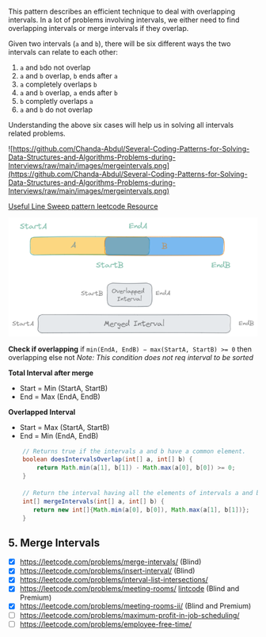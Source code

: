 This pattern describes an efficient technique to deal with overlapping intervals. In a lot of problems involving intervals, we either need to find overlapping intervals or merge intervals if they overlap.

Given two intervals (`a` and `b`), there will be six different ways the two intervals can relate to each other:

1. `a` and `b`do not overlap
2. `a` and `b` overlap, `b` ends after `a`
3. `a` completely overlaps `b`
4. `a` and `b` overlap, `a` ends after `b`
5. `b` completly overlaps `a`
6. `a` and `b` do not overlap

Understanding the above six cases will help us in solving all intervals related problems.

![https://github.com/Chanda-Abdul/Several-Coding-Patterns-for-Solving-Data-Structures-and-Algorithms-Problems-during-Interviews/raw/main/images/mergeintervals.png](https://github.com/Chanda-Abdul/Several-Coding-Patterns-for-Solving-Data-Structures-and-Algorithms-Problems-during-Interviews/raw/main/images/mergeintervals.png)

[Useful Line Sweep pattern leetcode Resource](https://leetcode.com/discuss/study-guide/2166045/Line-Sweep-Algorithms)

![Image](https://github.com/AbhishekSingh612/Notes/blob/master/Notes/_resource/_images/Pasted%20image%2020230220221214.png?raw=true)

**Check if overlapping**
 if `min(EndA​, EndB) − max(StartA​, StartB​​) >= 0` then overlapping else not
 *Note: This condition does not req interval to be sorted*

**Total Interval after merge**
- Start = Min (StartA, StartB)
- End = Max (EndA, EndB)

**Overlapped Interval**
- Start = Max (StartA, StartB)
- End = Min (EndA, EndB)


```java
    // Returns true if the intervals a and b have a common element.
    boolean doesIntervalsOverlap(int[] a, int[] b) {
        return Math.min(a[1], b[1]) - Math.max(a[0], b[0]) >= 0;
    }

    // Return the interval having all the elements of intervals a and b.
    int[] mergeIntervals(int[] a, int[] b) {
       return new int[]{Math.min(a[0], b[0]), Math.max(a[1], b[1])};
    }
```
## 5. Merge Intervals
- [x] https://leetcode.com/problems/merge-intervals/ (Blind)
- [x] https://leetcode.com/problems/insert-interval/ (Blind)
- [x] https://leetcode.com/problems/interval-list-intersections/
- [x] https://leetcode.com/problems/meeting-rooms/  [lintcode](https://www.lintcode.com/problem/920) (Blind and Premium)
- [x] https://leetcode.com/problems/meeting-rooms-ii/ (Blind and Premium)
- [ ] https://leetcode.com/problems/maximum-profit-in-job-scheduling/
- [ ] https://leetcode.com/problems/employee-free-time/
